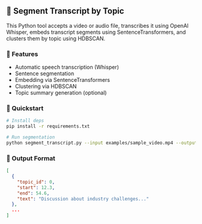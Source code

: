 ## 🧠 Segment Transcript by Topic

This Python tool accepts a video or audio file, transcribes it using OpenAI Whisper, embeds transcript segments using SentenceTransformers, and clusters them by topic using HDBSCAN.

### 🔧 Features
- Automatic speech transcription (Whisper)
- Sentence segmentation
- Embedding via SentenceTransformers
- Clustering via HDBSCAN
- Topic summary generation (optional)

### 🏁 Quickstart
```bash
# Install deps
pip install -r requirements.txt

# Run segmentation
python segment_transcript.py --input examples/sample_video.mp4 --output segments.json
```

### 📂 Output Format
```json
[
  {
    "topic_id": 0,
    "start": 12.3,
    "end": 54.6,
    "text": "Discussion about industry challenges..."
  },
  ...
]
``` 